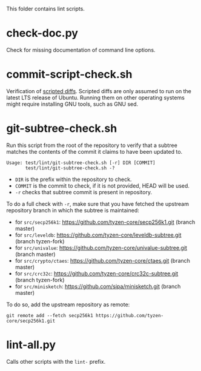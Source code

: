 This folder contains lint scripts.

check-doc.py
============
Check for missing documentation of command line options.

commit-script-check.sh
======================
Verification of [scripted diffs](/doc/developer-notes.md#scripted-diffs).
Scripted diffs are only assumed to run on the latest LTS release of Ubuntu. Running them on other operating systems
might require installing GNU tools, such as GNU sed.

git-subtree-check.sh
====================
Run this script from the root of the repository to verify that a subtree matches the contents of
the commit it claims to have been updated to.

```
Usage: test/lint/git-subtree-check.sh [-r] DIR [COMMIT]
       test/lint/git-subtree-check.sh -?
```

- `DIR` is the prefix within the repository to check.
- `COMMIT` is the commit to check, if it is not provided, HEAD will be used.
- `-r` checks that subtree commit is present in repository.

To do a full check with `-r`, make sure that you have fetched the upstream repository branch in which the subtree is
maintained:
* for `src/secp256k1`: https://github.com/tyzen-core/secp256k1.git (branch master)
* for `src/leveldb`: https://github.com/tyzen-core/leveldb-subtree.git (branch tyzen-fork)
* for `src/univalue`: https://github.com/tyzen-core/univalue-subtree.git (branch master)
* for `src/crypto/ctaes`: https://github.com/tyzen-core/ctaes.git (branch master)
* for `src/crc32c`: https://github.com/tyzen-core/crc32c-subtree.git (branch tyzen-fork)
* for `src/minisketch`: https://github.com/sipa/minisketch.git (branch master)

To do so, add the upstream repository as remote:

```
git remote add --fetch secp256k1 https://github.com/tyzen-core/secp256k1.git
```

lint-all.py
===========
Calls other scripts with the `lint-` prefix.
